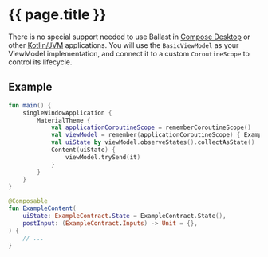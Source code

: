 ---
---

# {{ page.title }}

There is no special support needed to use Ballast in [Compose Desktop][1] or other [Kotlin/JVM][2] applications. You 
will use the `BasicViewModel` as your ViewModel implementation, and connect it to a custom `CoroutineScope` to control 
its lifecycle.

## Example

```kotlin
fun main() {
    singleWindowApplication {
        MaterialTheme {
            val applicationCoroutineScope = rememberCoroutineScope()
            val viewModel = remember(applicationCoroutineScope) { ExampleViewModel(applicationCoroutineScope) }
            val uiState by viewModel.observeStates().collectAsState()
            Content(uiState) {
                viewModel.trySend(it)
            }
        }
    }
}

@Composable
fun ExampleContent(
    uiState: ExampleContract.State = ExampleContract.State(),
    postInput: (ExampleContract.Inputs) -> Unit = {},
) {
    // ...
}
```

[1]: https://www.jetbrains.com/lp/compose-mpp/
[2]: https://kotlinlang.org/docs/jvm-get-started.html
